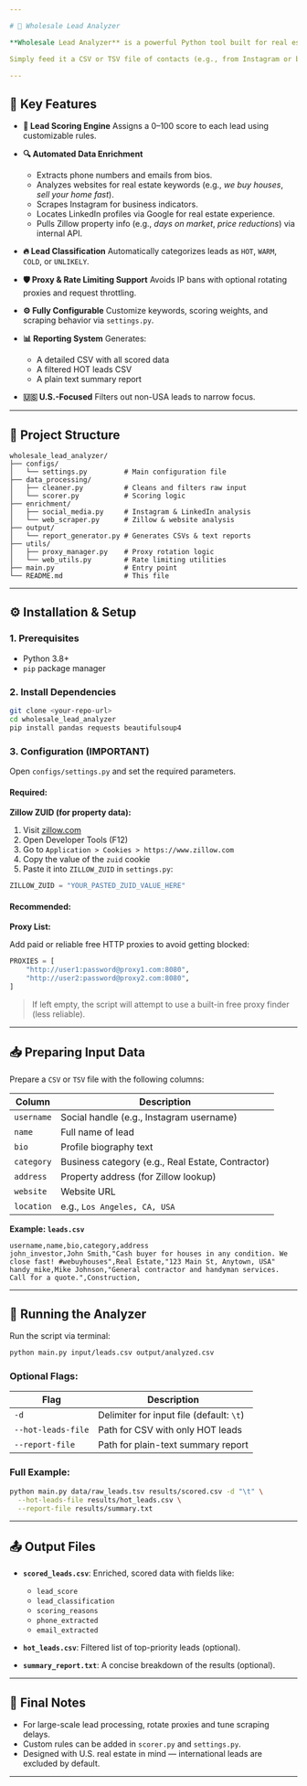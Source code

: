 ```yaml
---

# 🧠 Wholesale Lead Analyzer

**Wholesale Lead Analyzer** is a powerful Python tool built for real estate investors and wholesalers. It automates the enrichment, scoring, and prioritization of raw lead data — helping you find the most promising *motivated seller* leads with minimal manual effort.

Simply feed it a CSV or TSV file of contacts (e.g., from Instagram or business directories), and it outputs a prioritized, scored list with enriched details and scoring explanations.

---
```


## 🚀 Key Features

* **🔢 Lead Scoring Engine**
  Assigns a 0–100 score to each lead using customizable rules.

* **🔍 Automated Data Enrichment**

  * Extracts phone numbers and emails from bios.
  * Analyzes websites for real estate keywords (e.g., *we buy houses*, *sell your home fast*).
  * Scrapes Instagram for business indicators.
  * Locates LinkedIn profiles via Google for real estate experience.
  * Pulls Zillow property info (e.g., *days on market*, *price reductions*) via internal API.

* **🔥 Lead Classification**
  Automatically categorizes leads as `HOT`, `WARM`, `COLD`, or `UNLIKELY`.

* **🛡 Proxy & Rate Limiting Support**
  Avoids IP bans with optional rotating proxies and request throttling.

* **⚙ Fully Configurable**
  Customize keywords, scoring weights, and scraping behavior via `settings.py`.

* **📊 Reporting System**
  Generates:

  * A detailed CSV with all scored data
  * A filtered HOT leads CSV
  * A plain text summary report

* **🇺🇸 U.S.-Focused**
  Filters out non-USA leads to narrow focus.

---

## 🧱 Project Structure

```
wholesale_lead_analyzer/
├── configs/
│   └── settings.py         # Main configuration file
├── data_processing/
│   ├── cleaner.py          # Cleans and filters raw input
│   └── scorer.py           # Scoring logic
├── enrichment/
│   ├── social_media.py     # Instagram & LinkedIn analysis
│   └── web_scraper.py      # Zillow & website analysis
├── output/
│   └── report_generator.py # Generates CSVs & text reports
├── utils/
│   ├── proxy_manager.py    # Proxy rotation logic
│   └── web_utils.py        # Rate limiting utilities
├── main.py                 # Entry point
└── README.md               # This file
```

---

## ⚙️ Installation & Setup

### 1. Prerequisites

* Python 3.8+
* `pip` package manager

### 2. Install Dependencies

```bash
git clone <your-repo-url>
cd wholesale_lead_analyzer
pip install pandas requests beautifulsoup4
```

### 3. Configuration (IMPORTANT)

Open `configs/settings.py` and set the required parameters.

#### Required:

**Zillow ZUID (for property data):**

1. Visit [zillow.com](https://www.zillow.com)
2. Open Developer Tools (F12)
3. Go to `Application > Cookies > https://www.zillow.com`
4. Copy the value of the `zuid` cookie
5. Paste it into `ZILLOW_ZUID` in `settings.py`:

```python
ZILLOW_ZUID = "YOUR_PASTED_ZUID_VALUE_HERE"
```

#### Recommended:

**Proxy List:**

Add paid or reliable free HTTP proxies to avoid getting blocked:

```python
PROXIES = [
    "http://user1:password@proxy1.com:8080",
    "http://user2:password@proxy2.com:8080",
]
```

> If left empty, the script will attempt to use a built-in free proxy finder (less reliable).

---

## 📥 Preparing Input Data

Prepare a `CSV` or `TSV` file with the following columns:

| Column     | Description                                       |
| ---------- | ------------------------------------------------- |
| `username` | Social handle (e.g., Instagram username)          |
| `name`     | Full name of lead                                 |
| `bio`      | Profile biography text                            |
| `category` | Business category (e.g., Real Estate, Contractor) |
| `address`  | Property address (for Zillow lookup)              |
| `website`  | Website URL                                       |
| `location` | e.g., `Los Angeles, CA, USA`                      |

**Example: `leads.csv`**

```csv
username,name,bio,category,address
john_investor,John Smith,"Cash buyer for houses in any condition. We close fast! #webuyhouses",Real Estate,"123 Main St, Anytown, USA"
handy_mike,Mike Johnson,"General contractor and handyman services. Call for a quote.",Construction,
```

---

## 🧪 Running the Analyzer

Run the script via terminal:

```bash
python main.py input/leads.csv output/analyzed.csv
```

### Optional Flags:

| Flag               | Description                              |
| ------------------ | ---------------------------------------- |
| `-d`               | Delimiter for input file (default: `\t`) |
| `--hot-leads-file` | Path for CSV with only HOT leads         |
| `--report-file`    | Path for plain-text summary report       |

### Full Example:

```bash
python main.py data/raw_leads.tsv results/scored.csv -d "\t" \
  --hot-leads-file results/hot_leads.csv \
  --report-file results/summary.txt
```

---

## 📤 Output Files

* **`scored_leads.csv`**: Enriched, scored data with fields like:

  * `lead_score`
  * `lead_classification`
  * `scoring_reasons`
  * `phone_extracted`
  * `email_extracted`

* **`hot_leads.csv`**: Filtered list of top-priority leads (optional).

* **`summary_report.txt`**: A concise breakdown of the results (optional).

---

## 🧩 Final Notes

* For large-scale lead processing, rotate proxies and tune scraping delays.
* Custom rules can be added in `scorer.py` and `settings.py`.
* Designed with U.S. real estate in mind — international leads are excluded by default.

---